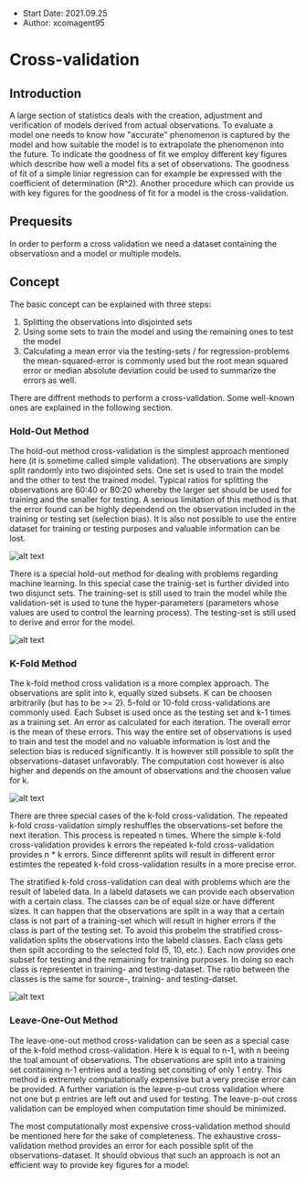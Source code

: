 - Start Date: 2021.09.25
- Author: xcomagent95
#  Cross-validation

## Introduction

A large section of statistics deals with the creation, adjustment and verification of models derived from actual observations. To evaluate a model one needs to know how "accurate" phenomenon is captured by the model and how suitable the model is to extrapolate the phenomenon into the future. To indicate the goodness of fit we employ different key figures which describe how well a model fits a set of observations. The goodness of fit of a simple liniar regression can for example be expressed with the coefficient of determination (R^2).
Another procedure which can provide us with key figures for the goodness of fit for a model is the cross-validation.  

## Prequesits

In order to perform a cross validation we need a dataset containing the observatiosn and a model or multiple models. 

## Concept

The basic concept can be explained with three steps:

1. Splitting the observations into disjointed sets
2. Using some sets to train the model and using the remaining ones to test the model
3. Calculating a mean error via the testing-sets / for regression-problems the mean-squared-error is commonly used but the root mean squared error or median absolute deviation could be used to summarize the errors as well.

There are diffrent methods to perform a cross-validation. Some well-known ones are explained in the following section.

### Hold-Out Method

The hold-out method cross-validation is the simplest approach mentioned here (it is sometime called simple validation). The observations are simply split randomly into two  disjointed sets.
One set is used to train the model and the other to test the trained model. Typical ratios for splitting the observations are 60:40 or 80:20 
whereby the larger set should be used for training and the smaller for testing. A serious limitation of this method is that the error found can be highly dependend on the observation included in the training or testing set (selection bias). It is also not possible to use the entire dataset for training or testing purposes and valuable information can be lost.

![alt text](https://github.com/xcomagent95/geosoft2-2021/blob/main/Cross-validation/gfx/hold_out_1.jpg)

There is a special hold-out method for dealing with problems regarding machine learning. In this special case the trainig-set is further divided into two disjunct sets. The training-set is still used to train the model while the validation-set is used to tune the hyper-parameters (parameters whose values are used to control the learning process).
The testing-set is still used to derive and error for the model.

![alt text](https://github.com/xcomagent95/geosoft2-2021/blob/main/Cross-validation/gfx/hold_out_2.jpg)

### K-Fold Method

The k-fold method cross validation is a more complex approach. The observations are split into k, equally sized subsets. K can be choosen arbitrarily (but has to be >= 2). 5-fold or 10-fold cross-validations are commonly used. Each Subset is used once as the testing set and k-1 times as a training set. An error as calculated for each iteration. The overall error is the mean of these errors. This way the entire set of observations is used to train and test the model and no valuable information is lost and the selection bias is reduced significantly. It is however still possible to split the observations-dataset unfavorably. The computation cost however is also higher and depends on the amount of observations and the choosen value for k.

![alt text](https://github.com/xcomagent95/geosoft2-2021/blob/main/Cross-validation/gfx/k_fold_1.jpg)

There are three special cases of the k-fold cross-validation. The repeated k-fold cross-validation simply reshuffles the observations-set before the next iteration. This process is repeated n times. Where the simple k-fold cross-validation provides k errors the repeated k-fold cross-validation provides n * k errors. Since differennt splits will result in different error estimtes the repeated k-fold cross-validation results in a more precise error.

The stratified k-fold cross-validation can deal with problems which are the result of labeled data. In a labeld datasets we can provide each observation with a certain class. The classes can be of equal size or have different sizes. It can happen that the observations are spilt in a way that a certain class is not part of a training-set which will result in higher errors if the class is part of the testing set. To avoid this probelm the stratified cross-validation splits the observations into the labeld classes. Each class gets then spilt according to the selected fold (5, 10, etc.). Each now provides one subset for testing and the remaining for training purposes. In doing so each class is representet in training- and testing-dataset. The ratio between the classes is the same for source-, training- and testing-datset.

![alt text](https://github.com/xcomagent95/geosoft2-2021/blob/main/Cross-validation/gfx/k_fold_2.jpg)

### Leave-One-Out Method

The leave-one-out method cross-validation can be seen as a special case of the k-fold method cross-validation. Here k is equal to n-1, with n beeing the toal amount of observations. The observations are split into a training set containing n-1 entries and a testing set consiting of only 1 entry. This method is extremely computationally expensive but a very precise error can be provided. A further variation is the leave-p-out cross validation where not one but p entries are left out and used for testing. The leave-p-out cross validation can be employed when computation time should be minimized. 

The most computationally most expensive cross-validation method should be mentioned here for the sake of completeness. The exhaustive cross-validation method provides an error for each possible split of the observations-dataset. It should obvious that such an approach is not an efficient way to provide key figures for a model. 
